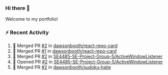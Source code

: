 ### Hi there 👋
Welcome to my portfolio!

### ⚡ Recent Activity
<!--START_SECTION:activity-->
1. 🎉 Merged PR [#2](https://github.com/dawsonbooth/react-repo-card/pull/2) in [dawsonbooth/react-repo-card](https://github.com/dawsonbooth/react-repo-card)
2. 🎉 Merged PR [#1](https://github.com/dawsonbooth/react-repo-card/pull/1) in [dawsonbooth/react-repo-card](https://github.com/dawsonbooth/react-repo-card)
3. 🎉 Merged PR [#2](https://github.com/SE4485-SE-Project-Group-5/ActiveWindowListener/pull/2) in [SE4485-SE-Project-Group-5/ActiveWindowListener](https://github.com/SE4485-SE-Project-Group-5/ActiveWindowListener)
4. 💪 Opened PR [#2](https://github.com/SE4485-SE-Project-Group-5/ActiveWindowListener/pull/2) in [SE4485-SE-Project-Group-5/ActiveWindowListener](https://github.com/SE4485-SE-Project-Group-5/ActiveWindowListener)
5. 🎉 Merged PR [#2](https://github.com/dawsonbooth/sudoku-halie/pull/2) in [dawsonbooth/sudoku-halie](https://github.com/dawsonbooth/sudoku-halie)
<!--END_SECTION:activity-->
